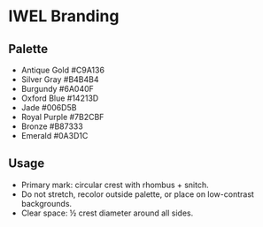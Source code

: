 # IWEL Branding

## Palette
- Antique Gold #C9A136
- Silver Gray #B4B4B4
- Burgundy #6A040F
- Oxford Blue #14213D
- Jade #006D5B
- Royal Purple #7B2CBF
- Bronze #B87333
- Emerald #0A3D1C

## Usage
- Primary mark: circular crest with rhombus + snitch.
- Do not stretch, recolor outside palette, or place on low-contrast backgrounds.
- Clear space: ½ crest diameter around all sides.
